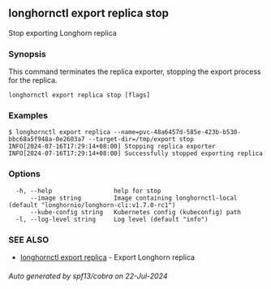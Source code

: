 ## longhornctl export replica stop

Stop exporting Longhorn replica

### Synopsis

This command terminates the replica exporter, stopping the export process for the replica.

```
longhornctl export replica stop [flags]
```

### Examples

```
$ longhornctl export replica --name=pvc-48a6457d-585e-423b-b530-bbc68a5f948a-0e2603a7 --target-dir=/tmp/export stop
INFO[2024-07-16T17:29:14+08:00] Stopping replica exporter
INFO[2024-07-16T17:29:14+08:00] Successfully stopped exporting replica
```

### Options

```
  -h, --help                 help for stop
      --image string         Image containing longhornctl-local (default "longhornio/longhorn-cli:v1.7.0-rc1")
      --kube-config string   Kubernetes config (kubeconfig) path
  -l, --log-level string     Log level (default "info")
```

### SEE ALSO

* [longhornctl export replica](longhornctl_export_replica.md)	 - Export Longhorn replica

###### Auto generated by spf13/cobra on 22-Jul-2024
